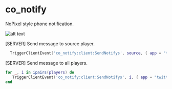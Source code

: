 # co_notify

NoPixel style phone notification.

![alt text](https://cdn.discordapp.com/attachments/769585952389070849/822017853347069952/unknown.png)


[SERVER] Send message to source player. 
```lua
  TriggerClientEvent('co_notify:client:SendNotifys', source, { app = "twitter" , title = "@"..xPlayer.getName(), content = message   })
```
[SERVER] Send message to all players. 
```lua
for _, i in ipairs(players) do
   TriggerClientEvent('co_notify:client:SendNotifys', i, { app = "twitter" , title = "@"..xPlayer.getName(), content = message  })
end
```

